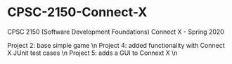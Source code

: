 # CPSC-2150-Connect-X
CPSC 2150 (Software Development Foundations) Connect X - Spring 2020

Project 2: base simple game \n
Project 4: added functionality with Connect X JUnit test cases \n
Project 5: adds a GUI to Connext X \n 
